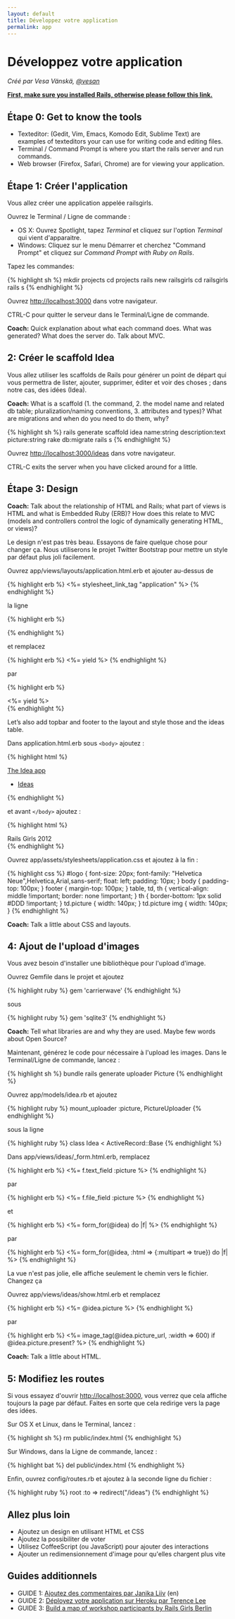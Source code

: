 ```yaml
---
layout: default
title: Développez votre application
permalink: app
---
```


# Développez votre application

*Créé par Vesa Vänskä, [@vesan](https://twitter.com/vesan)*
      
[**First, make sure you installed Rails, otherwise please follow this link.**](/install)


## Étape 0: Get to know the tools

* Texteditor: (Gedit, Vim, Emacs, Komodo Edit, Sublime Text) are examples of texteditors your can use for writing code and editing files.
* Terminal / Command Prompt is where you start the rails server and run commands.
* Web browser (Firefox, Safari, Chrome) are for viewing your application.


## Étape 1: Créer l'application

Vous allez créer une application appelée railsgirls.

Ouvrez le Terminal / Ligne de commande :

* OS X: Ouvrez Spotlight, tapez *Terminal* et cliquez sur l'option *Terminal* qui vient d'apparaitre.
* Windows: Cliquez sur le menu Démarrer et cherchez "Command Prompt" et cliquez sur *Command Prompt with Ruby on Rails*.

Tapez les commandes:

{% highlight sh %}
mkdir projects
cd projects
rails new railsgirls
cd railsgirls
rails s
{% endhighlight %}

Ouvrez [http://localhost:3000](http://localhost:3000) dans votre navigateur.

CTRL-C pour quitter le serveur dans le Terminal/Ligne de commande.

**Coach:** Quick explanation about what each command does. What was generated? What does the server do. Talk about MVC.

## 2: Créer le scaffold Idea

Vous allez utiliser les scaffolds de Rails pour générer un point de départ qui vous permettra de lister, ajouter, supprimer, éditer et voir des choses ; dans notre cas, des idées (Idea).

**Coach:** What is a scaffold (1. the command, 2. the model name and related db table; pluralization/naming conventions, 3. attributes and types)? What are migrations and when do you need to do them, why?

{% highlight sh %}
rails generate scaffold idea name:string description:text picture:string
rake db:migrate
rails s
{% endhighlight %}

Ouvrez [http://localhost:3000/ideas](http://localhost:3000/ideas) dans votre navigateur.

CTRL-C exits the server when you have clicked around for a little.

## Étape 3: Design

**Coach:** Talk about the relationship of HTML and Rails; what part of views is HTML and what is Embedded Ruby (ERB)? How does this relate to MVC (models and controllers control the logic of dynamically generating HTML, or views)?

Le design n'est pas très beau. Essayons de faire quelque chose pour changer ça. Nous utiliserons le projet Twitter Bootstrap pour mettre un style par défaut plus joli facilement.

Ouvrez app/views/layouts/application.html.erb et ajouter au-dessus de

{% highlight erb %}
<%= stylesheet_link_tag "application" %>
{% endhighlight %}

la ligne

{% highlight erb %}
<link rel="stylesheet" href="http://railsgirls.com/assets/bootstrap.css">
{% endhighlight %}

et remplacez

{% highlight erb %}
<%= yield %>
{% endhighlight %}

par

{% highlight erb %}
<div class="container">
    <%= yield %>
</div>
{% endhighlight %}

Let&#8217;s also add topbar and footer to the layout and style those and the ideas table.

Dans application.html.erb sous `<body>` ajoutez :

{% highlight html %}
<div class="navbar navbar-fixed-top">
    <div class="navbar-inner">
        <div class="container">
            <a class="brand" href="/">The Idea app</a>
            <ul class="nav">
                <li class="active"><a href="/ideas">Ideas</a></li>
            </ul>
        </div>
    </div>
</div>
{% endhighlight %}

et avant `</body>` ajoutez :

{% highlight html %}
<footer>
    <div class="container">
        Rails Girls 2012
    </div>
</footer>
{% endhighlight %}

Ouvrez app/assets/stylesheets/application.css et ajoutez à la fin :

{% highlight css %}
#logo { 
    font-size: 20px;
    font-family: &quot;Helvetica Neue&quot;,Helvetica,Arial,sans-serif;
    float: left;
    padding: 10px;
}
body { padding-top: 100px; }
footer { margin-top: 100px; }
table, td, th { vertical-align: middle !important; border: none !important; }
th { border-bottom: 1px solid #DDD !important; }
td.picture { width: 140px; }
td.picture img { width: 140px; }
{% endhighlight %}

**Coach:** Talk a little about CSS and layouts.

## 4: Ajout de l'upload d'images

Vous avez besoin d'installer une bibliothèque pour l'upload d'image.

Ouvrez Gemfile dans le projet et ajoutez

{% highlight ruby %}
gem 'carrierwave'
{% endhighlight %}

sous

{% highlight ruby %}
gem 'sqlite3'
{% endhighlight %}

**Coach:** Tell what libraries are and why they are used. Maybe few words about Open Source?

Maintenant, générez le code pour nécessaire à l'upload les images. Dans le Terminal/Ligne de commande, lancez :

{% highlight sh %}
bundle
rails generate uploader Picture
{% endhighlight %}

Ouvrez app/models/idea.rb et ajoutez

{% highlight ruby %}
mount_uploader :picture, PictureUploader
{% endhighlight %}

sous la ligne

{% highlight ruby %}
class Idea < ActiveRecord::Base
{% endhighlight %}

Dans app/views/ideas/_form.html.erb, remplacez

{% highlight erb %}
<%= f.text_field :picture %>
{% endhighlight %}

par

{% highlight erb %}
<%= f.file_field :picture %>
{% endhighlight %}

et

{% highlight erb %}
<%= form_for(@idea) do |f| %>
{% endhighlight %}

par

{% highlight erb %}
<%= form_for(@idea, :html => {:multipart => true}) do |f| %>
{% endhighlight %}

La vue n'est pas jolie, elle affiche seulement le chemin vers le fichier. Changez ça

Ouvrez app/views/ideas/show.html.erb et remplacez

{% highlight erb %}
<%= @idea.picture %>
{% endhighlight %}

par

{% highlight erb %}
<%= image_tag(@idea.picture_url, :width => 600) if @idea.picture.present? %>
{% endhighlight %}

**Coach:** Talk a little about HTML.

## 5: Modifiez les routes

Si vous essayez d'ouvrir [http://localhost:3000](http://localhost:3000), vous verrez que cela affiche toujours la page par défaut. Faites en sorte que cela redirige vers la page des idées.

Sur OS X et Linux, dans le Terminal, lancez :

{% highlight sh %}
rm public/index.html
{% endhighlight %}

Sur Windows, dans la Ligne de commande, lancez :

{% highlight bat %}
del public\index.html
{% endhighlight %}

Enfin, ouvrez config/routes.rb et ajoutez à la seconde ligne du fichier :

{% highlight ruby %}
root :to => redirect("/ideas")
{% endhighlight %}

## Allez plus loin

* Ajoutez un design en utilisant HTML et CSS
* Ajoutez la possibiliter de voter
* Utilisez CoffeeScript (ou JavaScript) pour ajouter des interactions
* Ajouter un redimensionnement d'image pour qu'elles chargent plus vite
      

## Guides additionnels

* GUIDE 1: [Ajoutez des commentaires par Janika Liiv](http://janikaliiv.eu/homework/) (en)
* GUIDE 2: [Déployez votre application sur Heroku par Terence Lee](./heroku)
* GUIDE 3: [Build a map of workshop participants by Rails Girls Berlin](http://blog.railsgirlsberlin.de/apptutorial/)